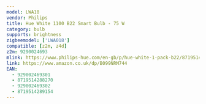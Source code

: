 ```yaml
---
model: LWA18
vendor: Philips
title: Hue White 1100 B22 Smart Bulb - 75 W
category: bulb
supports: brightness
zigbeemodel: ['LWA018']
compatible: [z2m, z4d]
z2m: 9290024693
mlink: https://www.philips-hue.com/en-gb/p/hue-white-1-pack-b22/8719514288270
link: https://www.amazon.co.uk/dp/B099NRM744
EAN:
  - 929002469301
  - 8719514288270
  - 929002469302
  - 8719514289154
---
```

